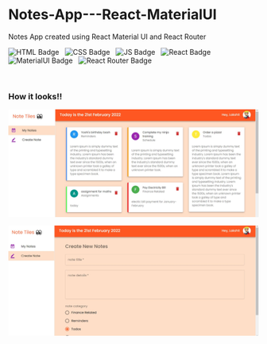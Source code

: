 # Notes-App---React-MaterialUI
Notes App created using React Material UI and React Router

![HTML Badge](https://img.shields.io/badge/HTML5-E34F26?style=for-the-badge&logo=html5&logoColor=white) &nbsp; 
![CSS Badge](https://img.shields.io/badge/CSS3-1572B6?style=for-the-badge&logo=css3&logoColor=white) &nbsp;
![JS Badge](https://img.shields.io/badge/JavaScript-323330?style=for-the-badge&logo=javascript&logoColor=F7DF1E) &nbsp;
![React Badge](https://img.shields.io/badge/React-20232A?style=for-the-badge&logo=react&logoColor=61DAFB) &nbsp;
![MaterialUI Badge](https://img.shields.io/badge/Material%20UI-007FFF?style=for-the-badge&logo=mui&logoColor=white) &nbsp;
![React Router Badge](https://img.shields.io/badge/React_Router-CA4245?style=for-the-badge&logo=react-router&logoColor=white) &nbsp;

<br />


### How it looks!!

![screenshot1](https://github.com/Lakshit-Chiranjiv/Notes-App---React-MaterialUI/blob/main/notes%20app/src/assets/sitess1.png.jpg)

![screenshot2](https://github.com/Lakshit-Chiranjiv/Notes-App---React-MaterialUI/blob/main/notes%20app/src/assets/sitess2.png.jpg)

